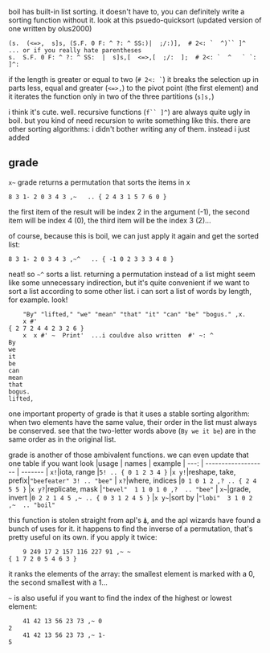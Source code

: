 boil has built-in list sorting. it doesn't have to, you can definitely write a sorting function without it. look at this psuedo-quicksort (updated version of one written by olus2000)
```
(s.  (<=>,  s]s, (S.F. 0 F: ^ ?: ^ SS:)|  ;/:)],  # 2<: `  ^)`` ]^
... or if you really hate parentheses
s.  S.F. 0 F: ^ ?: ^ SS:  |  s]s,[  <=>,[  ;/:  ];  # 2<: `  ^   ` `: ]^:
```
if the length is greater or equal to two (`` # 2<: ` ``) it breaks the selection up in parts less, equal and greater (`<=>,`) to the pivot point (the first element) and it iterates the function only in two of the three partitions (`s]s,`)

i think it's cute. well. recursive functions (```f`` ]^```) are always quite ugly in boil. but you kind of need recursion to write something like this. there are other sorting algorithms: i didn't bother writing any of them. instead i just added
## grade
`x~` grade returns a permutation that sorts the items in x
```
8 3 1- 2 0 3 4 3 ,~   .. { 2 4 3 1 5 7 6 0 }
```
the first item of the result will be index 2 in the argument (-1), the second item will be index 4 (0), the third item will be the index 3 (2)...

of course, because this is boil, we can just apply it again and get the sorted list:
```
8 3 1- 2 0 3 4 3 ,~^   .. { -1 0 2 3 3 3 4 8 }
```
neat! so `~^` sorts a list. returning a permutation instead of a list might seem like some unnecessary indirection, but it's quite convenient if we want to sort a list according to some other list. i can sort a list of words by length, for example. look!

```
    "By" "lifted," "we" "mean" "that" "it" "can" "be" "bogus." ,x.
    x #'
{ 2 7 2 4 4 2 3 2 6 }
    x  x #' ~  Print'  ...i couldve also written  #' ~: ^
By
we
it
be
can
mean
that
bogus.
lifted,
```
one important property of grade is that it uses a stable sorting algorithm: when two elements have the same value, their order in the list must always be conserved. see that the two-letter words above (`By we it be`) are in the same order as in the original list.

grade is another of those ambivalent functions. we can even update that one table if you want look
|usage | names               | example
| ---: | ------------------- | -------
|  `x!`|iota, range          |`5! .. { 0 1 2 3 4 }`
|`x y!`|reshape, take, prefix|`"beefeater" 3! .. "bee"`
|  `x?`|where, indices       |`0 1 0 1 2 ,? .. { 2 4 5 5 }`
|`x y?`|replicate, mask      |`"bevel"  1 1 0 1 0 ,?  .. "bee"`
|  `x~`|grade, invert        |`0 2 2 1 4 5 ,~ .. { 0 3 1 2 4 5 }`
|`x y~`|sort by              |`"lobi"  3 1 0 2 ,~  .. "boil"`

this function is stolen straight from apl's `⍋`, and the apl wizards have found a bunch of uses for it. it happens to find the inverse of a permutation, that's pretty useful on its own. if you apply it twice:
```
    9 249 17 2 157 116 227 91 ,~ ~
{ 1 7 2 0 5 4 6 3 }
```
it ranks the elements of the array: the smallest element is marked with a 0, the second smallest with a 1...

`~` is also useful if you want to find the index of the highest or lowest element:

```
    41 42 13 56 23 73 ,~ 0
2
    41 42 13 56 23 73 ,~ 1-
5
```